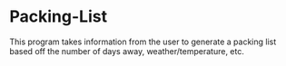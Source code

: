 # Packing-List
This program takes information from the user to generate a packing list based off the number of days away, weather/temperature, etc.
